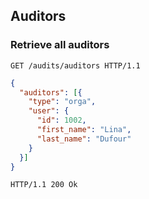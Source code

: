 ## Auditors
### Retrieve all auditors

```http
GET /audits/auditors HTTP/1.1
```

```json
{
  "auditors": [{
    "type": "orga",
    "user": {
      "id": 1002,
      "first_name": "Lina",
      "last_name": "Dufour"
    }
  }]
}

```

```http
HTTP/1.1 200 Ok
```

